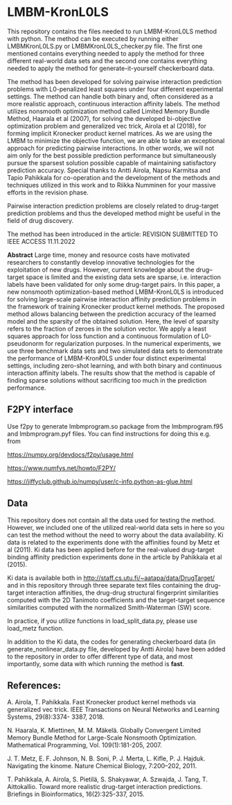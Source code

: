 # LMBM-KronL0LS

This repository contains the files needed to run LMBM-KronL0LS method with python. The method can be executed by running either LMBMKronL0LS.py or LMBMKronL0LS_checker.py file. The first one mentioned contains everything needed to apply the method for three different real-world data sets and the second one contains everything needed to apply the method for generate-it-yourself checkerboard data.

The method has been developed for solving pairwise interaction prediction problems with L0-penalized least squares
under four different experimental settings. The method can handle both binary and, often considered as a more realistic approach,
continuous interaction affinity labels. The method utilizes nonsmooth optimization method called Limited Memory Bundle Method,
Haarala et al (2007), for solving the developed bi-objective optimization problem and generalized vec trick, Airola et al (2018),
for forming implicit Kronecker product kernel matrices. As we are using the LMBM to minimize the objective function,
we are able to take an exceptional approach for predicting pairwise interactions. In other words, we will not aim only for
the best possible prediction performance but simultaneously pursue the sparsest solution possible capable of maintaining
satisfactory prediction accuracy. Special thanks to Antti Airola, Napsu Karmitsa and Tapio Pahikkala for co-operation and
the development of the methods and techniques utilized in this work and to Riikka Numminen for your massive efforts in the revision phase.

Pairwise interaction prediction problems are closely related to drug-target prediction problems and thus the developed method
might be useful in the field of drug discovery.

The method has been introduced in the article: REVISION SUBMITTED TO IEEE ACCESS 11.11.2022

**Abstract** Large time, money and resource costs have motivated researchers to constantly develop innovative technologies
for the exploitation of new drugs. However, current knowledge about the drug–target space is limited and the existing
data sets are sparse, i.e. interaction labels have been validated for only
some drug-target pairs. In this paper, a new nonsmooth optimization-based method LMBM-KronL0LS is
introduced for solving large-scale pairwise interaction affinity prediction problems in the framework of
training Kronecker product kernel methods. The proposed method allows balancing between the prediction
accuracy of the learned model and the sparsity of the obtained solution. Here, the level of sparsity refers
to the fraction of zeroes in the solution vector. We apply a least squares approach for loss function and a
continuous formulation of L0-pseudonorm for regularization purposes. In the numerical experiments, we use
three benchmark data sets and two simulated data sets to demonstrate the performance of LMBM-Kronℓ0LS
under four distinct experimental settings, including zero-shot learning, and with both binary and continuous
interaction affinity labels. The results show that the method is capable of finding sparse solutions without
sacrificing too much in the prediction performance.

## F2PY interface

Use f2py to generate lmbmprogram.so package from the lmbmprogram.f95 and lmbmprogram.pyf files. You can find
instructions for doing this e.g. from

https://numpy.org/devdocs/f2py/usage.html

https://www.numfys.net/howto/F2PY/

https://jiffyclub.github.io/numpy/user/c-info.python-as-glue.html

## Data

This repository does not contain all the data used for testing the method. However, we included one of the utilized real-world data sets in here so you can test the method without the need to worry about the data availability. Ki data is related to the experiments done with the affinities found by Metz et al (2011). Ki data has been applied before for the real-valued drug-target binding affinity prediction experiments done in the article by Pahikkala et al (2015).

Ki data is available both in http://staff.cs.utu.fi/~aatapa/data/DrugTarget/ and in this repository through three separate
text files containing the drug-target interaction affinities, the drug-drug structural fingerprint similarities computed
with the 2D Tanimoto coefficients and the target-target sequence similarities computed with the normalized Smith-Waterman (SW) score.

In practice, if you utilize functions in load_split_data.py, please use load_metz function.

In addition to the Ki data, the codes for generating checkerboard data (in generate_nonlinear_data.py file, developed by Antti Airola) have been added to the repository in order to offer different type of data, and most importantly, some data with which running the method is **fast**.

## References:

A. Airola, T. Pahikkala. Fast Kronecker product kernel methods via generalized vec trick. IEEE Transactions on Neural
Networks and Learning Systems, 29(8):3374- 3387, 2018.

N. Haarala, K. Miettinen, M. M. Mäkelä. Globally Convergent Limited Memory Bundle Method for Large-Scale Nonsmooth
Optimization. Mathematical Programming, Vol. 109(1):181-205, 2007.

J. T. Metz, E. F. Johnson, N. B. Soni, P. J. Merta, L. Kifle, P. J. Hajduk. Navigating the kinome. Nature Chemical
Biology, 7:200–202, 2011.

T. Pahikkala, A. Airola, S. Pietilä, S. Shakyawar, A. Szwajda, J. Tang, T. Aittokallio. Toward more realistic drug-target
interaction predictions. Briefings in Bioinformatics, 16(2):325-337, 2015.
